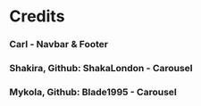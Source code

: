 <h1>Credits</h1>
<h3>Carl - Navbar & Footer </h3>
<h3> Shakira, Github: ShakaLondon - Carousel<h3>
<h3> Mykola, Github: Blade1995 - Carousel </h3>



